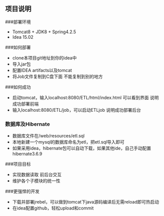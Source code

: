 ## 项目说明

###部署环境
- Tomcat8 + JDK8 + Spring4.2.5
- Idea 15.02

###如何部署
- clone本项目git地址到你的idea中
- 导入jar包
- 配置IDEA artifacts以及tomcat
- 将Job文件复制到C盘下面 不能复制到别的地方

###如何成功
- 启动tomcat，输入localhost:8080/ETL/html/index.html 可以看到界面 说明成功部署前端
- 输入localhost:8080/ETL/job，可以启动ETLjob 说明成功部署后台

### 数据库及Hibernate
- 数据库文件在/web/resources/etl.sql
- 本地新建一个mysql的数据库命名为etl，把etl.sql导入即可
- 如果采用idea，hibernate包可以自动下载，如果其他ide，自己手动配置hibernate3.6.9

###项目目标
- 实现数据读取 前后台交互
- 维护各个子模块的统一性

###更强悍的开发
- 下载并部署jrebel，可以做到tomcat下java源码编译后无需reload即可热启动
- 在idea配置github，轻松upload和commit